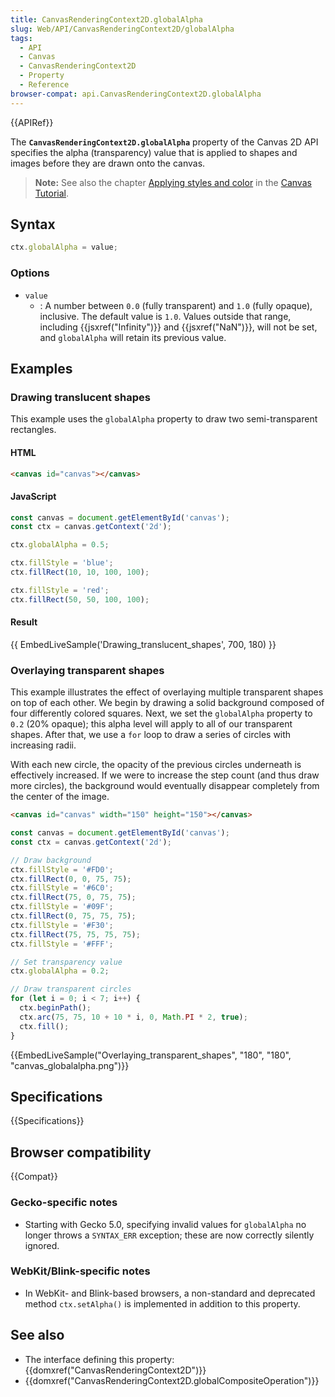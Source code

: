 ```yaml
---
title: CanvasRenderingContext2D.globalAlpha
slug: Web/API/CanvasRenderingContext2D/globalAlpha
tags:
  - API
  - Canvas
  - CanvasRenderingContext2D
  - Property
  - Reference
browser-compat: api.CanvasRenderingContext2D.globalAlpha
---
```

{{APIRef}}

The
**`CanvasRenderingContext2D.globalAlpha`**
property of the Canvas 2D API specifies the alpha (transparency) value that is applied
to shapes and images before they are drawn onto the canvas.

> **Note:** See also the chapter [Applying
> styles and color](/en-US/docs/Web/API/Canvas_API/Tutorial/Applying_styles_and_colors) in the [Canvas
> Tutorial](/en-US/docs/Web/API/Canvas_API/Tutorial).

## Syntax

```js
ctx.globalAlpha = value;
```

### Options

- `value`
  - : A number between `0.0` (fully transparent) and `1.0` (fully
    opaque), inclusive. The default value is `1.0`. Values outside that range,
    including {{jsxref("Infinity")}} and {{jsxref("NaN")}}, will not be set, and
    `globalAlpha` will retain its previous value.

## Examples

### Drawing translucent shapes

This example uses the `globalAlpha` property to draw two semi-transparent
rectangles.

#### HTML

```html
<canvas id="canvas"></canvas>
```

#### JavaScript

```js
const canvas = document.getElementById('canvas');
const ctx = canvas.getContext('2d');

ctx.globalAlpha = 0.5;

ctx.fillStyle = 'blue';
ctx.fillRect(10, 10, 100, 100);

ctx.fillStyle = 'red';
ctx.fillRect(50, 50, 100, 100);
```

#### Result

{{ EmbedLiveSample('Drawing_translucent_shapes', 700, 180) }}

### Overlaying transparent shapes

This example illustrates the effect of overlaying multiple transparent shapes on top of
each other. We begin by drawing a solid background composed of four differently colored
squares. Next, we set the `globalAlpha` property to `0.2` (20%
opaque); this alpha level will apply to all of our transparent shapes. After that, we
use a `for` loop to draw a series of circles with increasing radii.

With each new circle, the opacity of the previous circles underneath is effectively
increased. If we were to increase the step count (and thus draw more circles), the
background would eventually disappear completely from the center of the image.

```html hidden
<canvas id="canvas" width="150" height="150"></canvas>
```

```js
const canvas = document.getElementById('canvas');
const ctx = canvas.getContext('2d');

// Draw background
ctx.fillStyle = '#FD0';
ctx.fillRect(0, 0, 75, 75);
ctx.fillStyle = '#6C0';
ctx.fillRect(75, 0, 75, 75);
ctx.fillStyle = '#09F';
ctx.fillRect(0, 75, 75, 75);
ctx.fillStyle = '#F30';
ctx.fillRect(75, 75, 75, 75);
ctx.fillStyle = '#FFF';

// Set transparency value
ctx.globalAlpha = 0.2;

// Draw transparent circles
for (let i = 0; i < 7; i++) {
  ctx.beginPath();
  ctx.arc(75, 75, 10 + 10 * i, 0, Math.PI * 2, true);
  ctx.fill();
}
```

{{EmbedLiveSample("Overlaying_transparent_shapes", "180", "180",
  "canvas_globalalpha.png")}}

## Specifications

{{Specifications}}

## Browser compatibility

{{Compat}}

### Gecko-specific notes

- Starting with Gecko 5.0, specifying invalid values for `globalAlpha` no
  longer throws a `SYNTAX_ERR` exception; these are now correctly silently
  ignored.

### WebKit/Blink-specific notes

- In WebKit- and Blink-based browsers, a non-standard and deprecated method
  `ctx.setAlpha()` is implemented in addition to this property.

## See also

- The interface defining this property: {{domxref("CanvasRenderingContext2D")}}
- {{domxref("CanvasRenderingContext2D.globalCompositeOperation")}}
